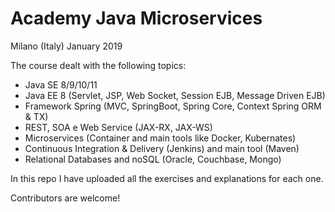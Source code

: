 # Academy Java Microservices
Milano (Italy) January 2019

The course dealt with the following topics:

* Java SE 8/9/10/11
* Java EE 8 (Servlet, JSP, Web Socket, Session EJB, Message Driven EJB) 
* Framework Spring (MVC, SpringBoot, Spring Core, Context Spring ORM & TX) 
* REST, SOA e Web Service (JAX-RX, JAX-WS) 
* Microservices (Container and main tools like Docker, Kubernates) 
* Continuous Integration & Delivery (Jenkins) and main tool (Maven) 
* Relational Databases and noSQL (Oracle, Couchbase, Mongo)

In this repo I have uploaded all the exercises and explanations for each one.

Contributors are welcome!
